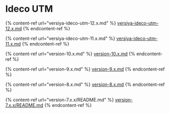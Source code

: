 # Ideco UTM 

{% content-ref url="versiya-ideco-utm-12.x.md" %}
[versiya-ideco-utm-12.x.md](versiya-ideco-utm-12.x.md)
{% endcontent-ref %}

{% content-ref url="versiya-ideco-utm-11.x.md" %}
[versiya-ideco-utm-11.x.md](versiya-ideco-utm-11.x.md)
{% endcontent-ref %}

{% content-ref url="version-10.x.md" %}
[version-10.x.md](version-10.x.md)
{% endcontent-ref %}

{% content-ref url="version-9.x.md" %}
[version-9.x.md](version-9.x.md)
{% endcontent-ref %}

{% content-ref url="version-8.x.md" %}
[version-8.x.md](version-8.x.md)
{% endcontent-ref %}

{% content-ref url="version-7.x.x/README.md" %}
[version-7.x.x/README.md](version-7.x.x/README.md)
{% endcontent-ref %}
